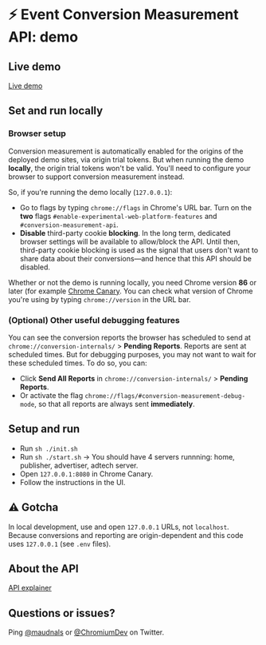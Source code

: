 # ⚡️ Event Conversion Measurement API: demo

## Live demo

[Live demo](https://goo.gle/sppi-devrel-eventlevel)

## Set and run locally

### Browser setup

Conversion measurement is automatically enabled for the origins of the deployed demo sites, via origin trial tokens.
But when running the demo **locally**, the origin trial tokens won't be valid. You'll need to configure your browser to support conversion measurement instead.

So, if you're running the demo locally (`127.0.0.1`):

- Go to flags by typing `chrome://flags` in Chrome's URL bar. Turn on the **two** flags `#enable-experimental-web-platform-features` and `#conversion-measurement-api`.
- **Disable** third-party cookie **blocking**. In the long term, dedicated browser settings will be available to allow/block the API. Until then, third-party cookie blocking is used as the signal that users don't want to share data about their conversions—and hence that this API should be disabled.

Whether or not the demo is running locally, you need Chrome version **86** or later (for example [Chrome Canary](https://www.google.com/chrome/canary/).
You can check what version of Chrome you're using by typing `chrome://version` in the URL bar.

### (Optional) Other useful debugging features

You can see the conversion reports the browser has scheduled to send at `chrome://conversion-internals/` > **Pending Reports**.
Reports are sent at scheduled times. But for debugging purposes, you may not want to wait for these scheduled times.
To do so, you can:

- Click **Send All Reports** in `chrome://conversion-internals/` > **Pending Reports**.
- Or activate the flag `chrome://flags/#conversion-measurement-debug-mode`, so that all reports are always sent **immediately**.

## Setup and run

- Run `sh ./init.sh`
- Run `sh ./start.sh` -> You should have 4 servers runnning: home, publisher, advertiser, adtech server.
- Open `127.0.0.1:8080` in Chrome Canary.
- Follow the instructions in the UI.

## ⚠️ Gotcha

In local development, use and open `127.0.0.1` URLs, not `localhost`. Because conversions and reporting are origin-dependent and this code uses `127.0.0.1` (see `.env` files).

## About the API

[API explainer](https://github.com/WICG/conversion-measurement-api)

## Questions or issues?

Ping [@maudnals](https://twitter.com/maudnals) or [@ChromiumDev](https://twitter.com/ChromiumDev) on Twitter.
